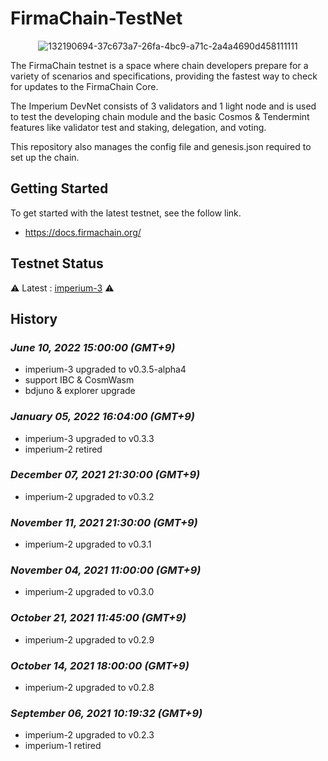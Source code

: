 # FirmaChain-TestNet


<center>

![132190694-37c673a7-26fa-4bc9-a71c-2a4a4690d458111111](https://user-images.githubusercontent.com/5277080/132265516-b6373d15-133c-41f3-a093-a93c34155c13.png) 

</center>

The FirmaChain testnet is a space where chain developers prepare for a variety of scenarios and specifications, providing the fastest way to check for updates to the FirmaChain Core.

The Imperium DevNet consists of 3 validators and 1 light node and is used to test the developing chain module and the basic Cosmos & Tendermint features like validator test and staking, delegation, and voting.

This repository also manages the config file and genesis.json required to set up the chain.

## Getting Started
To get started with the latest testnet, see the follow link.
- https://docs.firmachain.org/


## Testnet Status

⚠️ Latest : [imperium-3](./imperium-3) ⚠️


## History

### *June 10, 2022 15:00:00 (GMT+9)*
- imperium-3 upgraded to v0.3.5-alpha4
- support IBC & CosmWasm
- bdjuno & explorer upgrade

### *January 05, 2022 16:04:00 (GMT+9)*
- imperium-3 upgraded to v0.3.3
- imperium-2 retired

### *December 07, 2021 21:30:00 (GMT+9)*
- imperium-2 upgraded to v0.3.2

### *November 11, 2021 21:30:00 (GMT+9)*
- imperium-2 upgraded to v0.3.1

### *November 04, 2021 11:00:00 (GMT+9)*
- imperium-2 upgraded to v0.3.0

### *October 21, 2021 11:45:00 (GMT+9)*
- imperium-2 upgraded to v0.2.9

### *October 14, 2021 18:00:00 (GMT+9)*
- imperium-2 upgraded to v0.2.8

### *September 06, 2021 10:19:32 (GMT+9)*
- imperium-2 upgraded to v0.2.3
- imperium-1 retired


